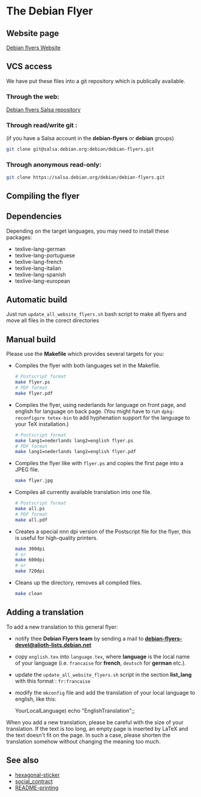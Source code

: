 The Debian Flyer
================

Website page
------------

[Debian flyers Website]

VCS access
----------

We have put these files into a git repository which is publically available.

### Through the web:

[Debian flyers Salsa repository]

### Through read/write git :

(if you have a Salsa account in the **debian-flyers** or **debian** groups)

```bash
git clone git@salsa.debian.org:debian/debian-flyers.git
```

### Through anonymous read-only:

```bash
git clone https://salsa.debian.org/debian/debian-flyers.git
```


Compiling the flyer
-------------------

## Dependencies

Depending on the target languages, you may need to install these packages:

+ texlive-lang-german 
+ texlive-lang-portuguese 
+ texlive-lang-french  
+ texlive-lang-italian 
+ texlive-lang-spanish
+ texlive-lang-european

## Automatic build

Just run `update_all_website_flyers.sh` bash script to make all flyers and move all files in the corect directories

## Manual build

Please use the **Makefile** which provides several targets for you:

+ Compiles the flyer with both languages set in the Makefile.

  ```bash
  # Postscript format
  make flyer.ps
  # PDF format
  make flyer.pdf
  ```

+ Compiles the flyer, using nederlands for language on front
  page, and english for language on back page. (You might have
  to run `dpkg-reconfigure tetex-bin` to add hyphenation
  support for the language to your TeX installation.)

  ```bash
  # Postscript format
  make lang1=nederlands lang2=english flyer.ps
  # PDF format
  make lang1=nederlands lang2=english flyer.pdf
  ```

+ Compiles the flyer like with `flyer.ps` and copies the first page
  into a JPEG file.

  ```bash
  make flyer.jpg
  ```

+ Compiles all currently available translation into one file.

  ```bash
  # Postscript format
  make all.ps
  # PDF format
  make all.pdf
  ```

+ Creates a special nnn dpi version of the Postscript file for
  the flyer, this is useful for high-quality printers.

  ```bash
  make 300dpi
  # or
  make 600dpi
  # or
  make 720dpi
  ```


+ Cleans up the directory, removes all compiled files.

  ```bash
  make clean
  ```


Adding a translation
--------------------

To add a new translation to this general flyer:

- notify thee **Debian Flyers team** by sending a mail to
**debian-flyers-devel@alioth-lists.debian.net**

- copy `english.tex` into `language.tex`, where **language** is the local name
of your language (i.e. `francaise` for **french**, `deutsch` for **german**
etc.).

- update the `update_all_website_flyers.sh` script in the section **list_lang**
with this format : `fr:francaise`

- modify the `mkconfig` file and add the translation of your local language to
english, like this:

    YourLocalLanguage)   echo "EnglishTranslation";;

When you add a new translation, please be careful with the size of
your translation.  If the text is too long, an empty page is inserted
by LaTeX and the text doesn't fit on the page.  In such a case, please
shorten the translation somehow without changing the meaning too much.

See also
--------

+ [hexagonal-sticker](hexagonal-sticker/)
+ [social_contract](social_contract/)
+ [README-printing](README-printing.md)


[Debian flyers Website]: https://debian.pages.debian.net/debian-flyers/
[Debian flyers Salsa repository]: https://salsa.debian.org/debian/debian-flyers
